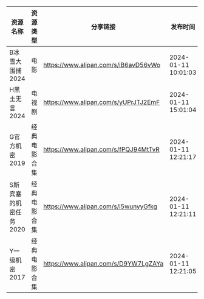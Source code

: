 | 资源名称          | 资源类型   | 分享链接                                 | 发布时间                |
| ------------- | ------ | ------------------------------------ | ------------------- |
| B冰雪大围捕2024    | 电影     | https://www.alipan.com/s/iB6avD56vWo | 2024-01-11 10:01:03 |
| H黑土无言2024     | 电视剧    | https://www.alipan.com/s/yUPrJTJ2EmF | 2024-01-11 15:01:04 |
| G官方机密2019     | 经典电影合集 | https://www.alipan.com/s/fPQJ94MtTvR | 2024-01-11 12:21:17 |
| S斯宾塞的机密任务2020 | 经典电影合集 | https://www.alipan.com/s/i5wunyyGfkg | 2024-01-11 12:21:11 |
| Y一级机密2017     | 经典电影合集 | https://www.alipan.com/s/D9YW7LgZAYa | 2024-01-11 12:21:05 |
